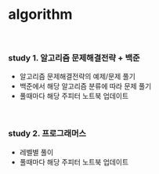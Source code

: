 # algorithm

<br>

### study 1. 알고리즘 문제해결전략 + 백준
- 알고리즘 문제해결전략의 예제/문제 풀기
- 백준에서 해당 알고리즘 분류에 따라 문제 풀기
- 풀때마다 해당 주피터 노트북 업데이트

<br>

### study 2. 프로그래머스
- 레벨별 풀이
- 풀때마다 해당 주피터 노트북 업데이트
